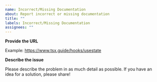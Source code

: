 ```yaml
---
name: Incorrect/Missing Documentation
about: Report incorrect or missing documentation
title: ""
labels: Incorrect/Missing Documentation
assignees: ""
---
```


**Provide the URL**

Example: https://www.tsx.guide/hooks/usestate

**Describe the issue**

Please describe the problem in as much detail as possible. If you have an idea for a solution, please share!
